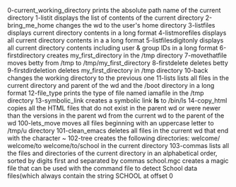 0-current_working_directory prints the absolute path name of the current directory
1-listit displays the list of contents of the current directory
2-bring_me_home changes the wd to the user's home directory
3-listfiles displays current directory contents in a long format
4-listmorefiles displays all current directory contents in a a long format
5-listfilesdigitonly displays all current directory contents including user & group IDs in a long format
6-firstdirectory creates my_first_directory in the /tmp directory
7-movethatfile moves betty from /tmp to /tmp/my_first_directory
8-firstdelete deletes betty
9-firstdirdeletion deletes my_first_directory in /tmp directory
10-back changes the working directory to the previous one
11-lists lists all files in the current directory and parent of the wd and the /boot directory in a long format
12-file_type prints the type of file named iamafile in the /tmp directory
13-symbolic_link creates a symbolic link __ls__ to /bin/ls
14-copy_html copies all the HTML files that do not exist in the parent wd or were newer than the versions in the parent wd from the current wd to the parent of the wd
100-lets_move moves all files beginning with an uppercase letter to /tmp/u directory
101-clean_emacs deletes all files in the current wd that end with the character ~
102-tree creates the following directories: welcome/ welcome/to welcome/to/school in the current directory
103-commas lists all the files and directories of the current directory in an alphabetical order, sorted by digits first and separated by commas
school.mgc creates a magic file that can be used with the command file to detect School data files(which always contain the string SCHOOL at offset 0
